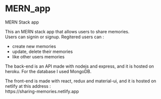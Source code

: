 # MERN_app
MERN Stack app
<p align="left">
  This an MERN stack app that allows users to share memories.<br>
  Users can signin or signup.
  Regitered users can :
   <ul>
     <li>create new memories</li>
     <li>update, delete their memories</li>
     <li>like other users memories</li>
   </ul>
</p>
<p align="left">
  The back-end is an API made with nodejs and express, and it is hosted on heroku.
  For the database I used MongoDB.
</p>
<p>
  The front-end is made with react, redux and material-ui, and it is hosted on netlify at this address :<br>
  https://sharing-memories.netlify.app
</p>
